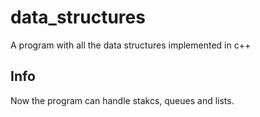 # data_structures
A program with all the data structures implemented in c++

## Info
Now the program can handle stakcs, queues and lists.
